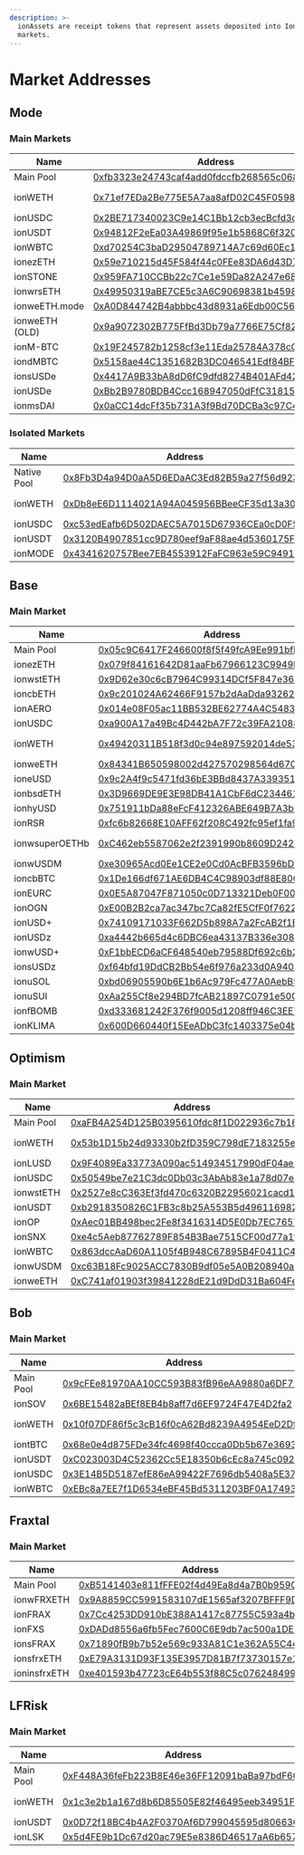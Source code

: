 ```yaml
---
description: >-
  ionAssets are receipt tokens that represent assets deposited into Ionic
  markets.
---
```


# Market Addresses

## Mode

### Main Markets

<table><thead><tr><th width="194">Name</th><th width="440">Address</th><th>Oracle</th></tr></thead><tbody><tr><td>Main Pool</td><td><a href="https://explorer.mode.network/address/0xfb3323e24743caf4add0fdccfb268565c0685556">0xfb3323e24743caf4add0fdccfb268565c0685556</a></td><td></td></tr><tr><td>ionWETH</td><td><a href="https://explorer.mode.network/address/0x71ef7EDa2Be775E5A7aa8afD02C45F059833e9d2">0x71ef7EDa2Be775E5A7aa8afD02C45F059833e9d2</a></td><td>Fixed Price</td></tr><tr><td>ionUSDC</td><td><a href="https://explorer.mode.network/address/0x2BE717340023C9e14C1Bb12cb3ecBcfd3c3fB038">0x2BE717340023C9e14C1Bb12cb3ecBcfd3c3fB038</a></td><td><a href="https://www.pyth.network/price-feeds/crypto-usdc-usd">Pyth</a></td></tr><tr><td>ionUSDT</td><td><a href="https://explorer.mode.network/address/0x94812F2eEa03A49869f95e1b5868C6f3206ee3D3">0x94812F2eEa03A49869f95e1b5868C6f3206ee3D3</a></td><td><a href="https://www.pyth.network/price-feeds/crypto-usdt-usd">Pyth</a></td></tr><tr><td>ionWBTC</td><td><a href="https://explorer.mode.network/address/0xd70254C3baD29504789714A7c69d60Ec1127375C">0xd70254C3baD29504789714A7c69d60Ec1127375C</a></td><td><a href="https://www.pyth.network/price-feeds/crypto-wbtc-usd">Pyth</a></td></tr><tr><td>ionezETH</td><td><a href="https://explorer.mode.network/address/0x59e710215d45F584f44c0FEe83DA6d43D762D857">0x59e710215d45F584f44c0FEe83DA6d43D762D857</a></td><td><a href="https://app.redstone.finance/app/token/ezETH/">RedStone</a></td></tr><tr><td>ionSTONE</td><td><a href="https://explorer.mode.network/address/0x959FA710CCBb22c7Ce1e59Da82A247e686629310">0x959FA710CCBb22c7Ce1e59Da82A247e686629310</a></td><td><a href="https://www.pyth.network/price-feeds/crypto-stone-usd">Pyth</a></td></tr><tr><td>ionwrsETH</td><td><a href="https://explorer.mode.network/address/0x49950319aBE7CE5c3A6C90698381b45989C99b46">0x49950319aBE7CE5c3A6C90698381b45989C99b46</a></td><td><a href="https://app.redstone.finance/app/token/rsETH/">RedStone</a></td></tr><tr><td>ionweETH.mode</td><td><a href="https://explorer.mode.network/address/0xA0D844742B4abbbc43d8931a6Edb00C56325aA18">0xA0D844742B4abbbc43d8931a6Edb00C56325aA18</a></td><td><a href="https://app.redstone.finance/app/token/weETH/">RedStone</a></td></tr><tr><td>ionweETH (OLD)</td><td><a href="https://explorer.mode.network/address/0x9a9072302B775FfBd3Db79a7766E75Cf82bcaC0A">0x9a9072302B775FfBd3Db79a7766E75Cf82bcaC0A</a></td><td><a href="https://app.redstone.finance/app/token/weETH/">RedStone</a></td></tr><tr><td>ionM-BTC</td><td><a href="https://explorer.mode.network/address/0x19F245782b1258cf3e11Eda25784A378cC18c108">0x19F245782b1258cf3e11Eda25784A378cC18c108</a></td><td><a href="https://www.pyth.network/price-feeds/crypto-wbtc-usd">Pyth</a></td></tr><tr><td>iondMBTC</td><td><a href="https://explorer.mode.network/address/0x5158ae44C1351682B3DC046541Edf84BF28c8ca4">0x5158ae44C1351682B3DC046541Edf84BF28c8ca4</a></td><td><a href="https://www.pyth.network/price-feeds/crypto-wbtc-usd">Pyth</a></td></tr><tr><td>ionsUSDe</td><td><a href="https://explorer.mode.network/token/0x4417A9B33bA8dD6fC9dfd8274B401AFd42299AA3">0x4417A9B33bA8dD6fC9dfd8274B401AFd42299AA3</a></td><td><a href="https://www.pyth.network/price-feeds/crypto-susde-usd">Pyth</a></td></tr><tr><td>ionUSDe</td><td><a href="https://explorer.mode.network/token/0xBb2B9780BDB4Ccc168947050dFfC3181503c4D18">0xBb2B9780BDB4Ccc168947050dFfC3181503c4D18</a></td><td><a href="https://app.redstone.finance/app/token/USDe/">RedStone</a></td></tr><tr><td>ionmsDAI</td><td><a href="https://explorer.mode.network/token/0x0aCC14dcFf35b731A3f9Bd70DCBa3c97C44EdBA0">0x0aCC14dcFf35b731A3f9Bd70DCBa3c97C44EdBA0</a></td><td><a href="https://app.redstone.finance/app/token/sDAI/">RedStone</a></td></tr></tbody></table>

### Isolated Markets

<table><thead><tr><th width="161">Name</th><th width="467">Address</th><th>Oracle</th></tr></thead><tbody><tr><td>Native Pool</td><td><a href="https://explorer.mode.network/address/0x8Fb3D4a94D0aA5D6EDaAC3Ed82B59a27f56d923a">0x8Fb3D4a94D0aA5D6EDaAC3Ed82B59a27f56d923a</a></td><td></td></tr><tr><td>ionWETH</td><td><a href="https://explorer.mode.network/address/0xDb8eE6D1114021A94A045956BBeeCF35d13a30F2">0xDb8eE6D1114021A94A045956BBeeCF35d13a30F2</a></td><td>Fixed Price</td></tr><tr><td>ionUSDC</td><td><a href="https://explorer.mode.network/address/0xc53edEafb6D502DAEC5A7015D67936CEa0cD0F52">0xc53edEafb6D502DAEC5A7015D67936CEa0cD0F52</a></td><td><a href="https://www.pyth.network/price-feeds/crypto-usdc-usd">Pyth</a></td></tr><tr><td>ionUSDT</td><td><a href="https://explorer.mode.network/address/0x3120B4907851cc9D780eef9aF88ae4d5360175Fd">0x3120B4907851cc9D780eef9aF88ae4d5360175Fd</a></td><td><a href="https://www.pyth.network/price-feeds/crypto-usdt-usd">Pyth</a></td></tr><tr><td>ionMODE</td><td><a href="https://explorer.mode.network/address/0x4341620757Bee7EB4553912FaFC963e59C949147">0x4341620757Bee7EB4553912FaFC963e59C949147</a></td><td><a href="https://www.pyth.network/price-feeds/crypto-mode-usd">Pyth</a></td></tr></tbody></table>

## Base

### Main Market

<table><thead><tr><th width="184">Name</th><th width="446">Address</th><th>Oracle</th></tr></thead><tbody><tr><td>Main Pool</td><td><a href="https://basescan.org/address/0x05c9C6417F246600f8f5f49fcA9Ee991bfF73D13">0x05c9C6417F246600f8f5f49fcA9Ee991bfF73D13</a></td><td></td></tr><tr><td>ionezETH</td><td><a href="https://basescan.org/address/0x079f84161642D81aaFb67966123C9949F9284bf5">0x079f84161642D81aaFb67966123C9949F9284bf5</a></td><td><a href="https://data.chain.link/feeds/base/base/ezeth-eth-exchange-rate">Chainlink</a></td></tr><tr><td>ionwstETH</td><td><a href="https://basescan.org/address/0x9D62e30c6cB7964C99314DCf5F847e36Fcb29ca9">0x9D62e30c6cB7964C99314DCf5F847e36Fcb29ca9</a></td><td><a href="https://data.chain.link/feeds/base/base/wsteth-eth">Chainlink</a></td></tr><tr><td>ioncbETH</td><td><a href="https://basescan.org/address/0x9c201024A62466F9157b2dAaDda9326207ADDd29">0x9c201024A62466F9157b2dAaDda9326207ADDd29</a></td><td><a href="https://data.chain.link/feeds/base/base/cbeth-eth">Chainlink</a></td></tr><tr><td>ionAERO</td><td><a href="https://basescan.org/address/0x014e08F05ac11BB532BE62774A4C548368f59779">0x014e08F05ac11BB532BE62774A4C548368f59779</a></td><td><a href="https://data.chain.link/feeds/base/base/aero-usd">Chainlink</a></td></tr><tr><td>ionUSDC</td><td><a href="https://basescan.org/address/0xa900A17a49Bc4D442bA7F72c39FA2108865671f0">0xa900A17a49Bc4D442bA7F72c39FA2108865671f0</a></td><td><a href="https://data.chain.link/feeds/base/base/usdc-usd">Chainlink</a></td></tr><tr><td>ionWETH</td><td><a href="https://basescan.org/address/0x49420311b518f3d0c94e897592014de53831cfa3">0x49420311B518f3d0c94e897592014de53831cfA3</a></td><td>Fixed Price</td></tr><tr><td>ionweETH</td><td><a href="https://basescan.org/address/0x84341B650598002d427570298564d6701733c805">0x84341B650598002d427570298564d6701733c805</a></td><td><a href="https://data.chain.link/feeds/base/base/weeth-eth">Chainlink</a></td></tr><tr><td>ioneUSD</td><td><a href="https://basescan.org/token/0x9c2a4f9c5471fd36be3bbd8437a33935107215a1?a=0x31a756d617a498767574a5342921c36cc4352096">0x9c2A4f9c5471fd36bE3BBd8437A33935107215A1</a></td><td><a href="https://app.redstone.finance/app/token/eUSD/">RedStone</a></td></tr><tr><td>ionbsdETH</td><td><a href="https://basescan.org/token/0x3d9669de9e3e98db41a1cbf6dc23446109945e3c">0x3D9669DE9E3E98DB41A1CbF6dC23446109945E3C</a></td><td><a href="https://app.redstone.finance/app/token/bsdETH/">RedStone</a></td></tr><tr><td>ionhyUSD</td><td><a href="https://basescan.org/token/0x751911bda88efcf412326abe649b7a3b28c4dede?a=0x31a756d617a498767574a5342921c36cc4352096">0x751911bDa88eFcF412326ABE649B7A3b28c4dEDe</a></td><td><a href="https://chroniclelabs.org/dashboard/oracle/HYUSD/USD?blockchain=BASE&#x26;txn=0x93c9c339dfdbb8a1087da322e4c73a3c8d2a59bab99dda9e29b9aa0bd085650e&#x26;contract=0x834c4f996B8a6411AEC0f8a0cF6fAfd4423dBEe2">Chronicle</a></td></tr><tr><td>ionRSR</td><td><a href="https://basescan.org/token/0xfc6b82668e10aff62f208c492fc95ef1fa9c0426?a=0x31a756d617a498767574a5342921c36cc4352096">0xfc6b82668E10AFF62f208C492fc95ef1fa9C0426</a></td><td><a href="https://data.chain.link/feeds/base/base/rsr-usd">Chainlink</a></td></tr><tr><td>ionwsuperOETHb</td><td><a href="https://basescan.org/token/0xC462eb5587062e2f2391990b8609D2428d8Cf598">0xC462eb5587062e2f2391990b8609D2428d8Cf598</a></td><td>ERC4626 oracle</td></tr><tr><td>ionwUSDM</td><td><a href="https://basescan.org/token/0xe30965Acd0Ee1CE2e0Cd0AcBFB3596bD6fC78A51">0xe30965Acd0Ee1CE2e0Cd0AcBFB3596bD6fC78A51</a></td><td><a href="https://chroniclelabs.org/dashboard/oracle/WUSDM/USD?blockchain=BASE&#x26;txn=0xf13086a12b6bba053e7c536f08222392f8f60fa82c8f92bb1d11d6b1e890418a&#x26;contract=0x88Ee016dadDCa8061bf6D566585dF6c8aBfED7bb">Chronicle</a></td></tr><tr><td>ioncbBTC</td><td><a href="https://basescan.org/token/0x1De166df671AE6DB4C4C98903df88E8007593748">0x1De166df671AE6DB4C4C98903df88E8007593748</a></td><td><a href="https://chroniclelabs.org/dashboard/oracle/CBBTC/USDC?blockchain=BASE&#x26;txn=0xf7ecf2463ce5a78825998cdcc6483178b51fa4a2f499afb27b7c5755b0fb5859&#x26;contract=0x4E9A425E26295A3243568E4dae19Dc6926672Eb2">Chronicle</a></td></tr><tr><td>ionEURC</td><td><a href="https://basescan.org/token/0x0E5A87047F871050c0D713321Deb0F008a41C495">0x0E5A87047F871050c0D713321Deb0F008a41C495</a></td><td><a href="https://data.chain.link/feeds/base/base/eurc-usd">Chainlink</a></td></tr><tr><td>ionOGN</td><td><a href="https://basescan.org/token/0xE00B2B2ca7ac347bc7Ca82fE5CfF0f76222FF375">0xE00B2B2ca7ac347bc7Ca82fE5CfF0f76222FF375</a></td><td><a href="https://data.chain.link/feeds/base/base/ogn-usd">Chainlink</a></td></tr><tr><td>ionUSD+</td><td><a href="https://basescan.org/token/0x74109171033F662D5b898A7a2FcAB2f1EF80c201">0x74109171033F662D5b898A7a2FcAB2f1EF80c201</a></td><td><a href="https://data.chain.link/feeds/base/base/usd+-usd">Chainlink</a></td></tr><tr><td>ionUSDz</td><td><a href="https://basescan.org/token/0xa4442b665d4c6DBC6ea43137B336e3089f05626C">0xa4442b665d4c6DBC6ea43137B336e3089f05626C</a></td><td><a href="https://docs.chain.link/data-feeds/price-feeds/addresses?network=base&#x26;page=1&#x26;search=usdz">Chainlink</a></td></tr><tr><td>ionwUSD+</td><td><a href="https://basescan.org/token/0xF1bbECD6aCF648540eb79588Df692c6b2F0fbc09">0xF1bbECD6aCF648540eb79588Df692c6b2F0fbc09</a></td><td><a href="https://data.chain.link/feeds/base/base/usd+-usd">Chainlink</a></td></tr><tr><td>ionsUSDz</td><td><a href="https://basescan.org/token/0xf64bfd19DdCB2Bb54e6f976a233d0A9400ed84eA">0xf64bfd19DdCB2Bb54e6f976a233d0A9400ed84eA</a></td><td><a href="https://docs.chain.link/data-feeds/price-feeds/addresses?network=base&#x26;page=1&#x26;search=susdz">Chainlink</a></td></tr><tr><td>ionuSOL</td><td><a href="https://basescan.org/token/0xbd06905590b6E1b6Ac979Fc477A0AebB58d52371">0xbd06905590b6E1b6Ac979Fc477A0AebB58d52371</a></td><td><a href="https://www.pyth.network/price-feeds/crypto-sol-usd">Pyth</a></td></tr><tr><td>ionuSUI</td><td><a href="https://basescan.org/token/0xAa255Cf8e294BD7fcAB21897C0791e50C99BAc69">0xAa255Cf8e294BD7fcAB21897C0791e50C99BAc69</a></td><td><a href="https://www.pyth.network/price-feeds/crypto-sui-usd">Pyth</a></td></tr><tr><td>ionfBOMB</td><td><a href="https://basescan.org/token/0xd333681242F376f9005d1208ff946C3EE73eD659">0xd333681242F376f9005d1208ff946C3EE73eD659</a></td><td><a href="https://app.redstone.finance/app/feeds/?search=fbomb&#x26;page=1&#x26;sortBy=popularity&#x26;sortDesc=false&#x26;perPage=32">Redstone</a></td></tr><tr><td>ionKLIMA</td><td><a href="https://basescan.org/token/0x600D660440f15EeADbC3fc1403375e04b318F07e">0x600D660440f15EeADbC3fc1403375e04b318F07e</a></td><td><a href="https://basescan.org/address/0x12df07b05e9dabe78bd04b90206e31f6f64d75bb">DIA</a></td></tr></tbody></table>

## Optimism&#x20;

### Main Market

<table><thead><tr><th width="189">Name</th><th width="444">Address</th><th>Oracle</th></tr></thead><tbody><tr><td>Main Pool</td><td><a href="https://optimistic.etherscan.io/address/0xafb4a254d125b0395610fdc8f1d022936c7b166b">0xaFB4A254D125B0395610fdc8f1D022936c7b166B</a></td><td></td></tr><tr><td>ionWETH</td><td><a href="https://optimistic.etherscan.io/address/0x53b1D15b24d93330b2fD359C798dE7183255e7f2">0x53b1D15b24d93330b2fD359C798dE7183255e7f2</a></td><td>Fixed Price</td></tr><tr><td>ionLUSD</td><td><a href="https://optimistic.etherscan.io/address/0x9F4089Ea33773A090ac514934517990dF04ae5a7">0x9F4089Ea33773A090ac514934517990dF04ae5a7</a></td><td><a href="https://market.api3.org/optimism/lusd-usd/activate?paramsId=2">API3</a></td></tr><tr><td>ionUSDC</td><td><a href="https://optimistic.etherscan.io/address/0x50549be7e21C3dc0Db03c3AbAb83e1a78d07e6e0">0x50549be7e21C3dc0Db03c3AbAb83e1a78d07e6e0</a></td><td><a href="https://data.chain.link/feeds/optimism/mainnet/usdc-usd">Chainlink</a></td></tr><tr><td>ionwstETH</td><td><a href="https://optimistic.etherscan.io/address/0x2527e8cC363Ef3fd470c6320B22956021cacd149">0x2527e8cC363Ef3fd470c6320B22956021cacd149</a></td><td><a href="https://data.chain.link/feeds/optimism/mainnet/wsteth-eth">Chainlink</a></td></tr><tr><td>ionUSDT</td><td><a href="https://optimistic.etherscan.io/address/0xb2918350826C1FB3c8b25A553B5d49611698206f">0xb2918350826C1FB3c8b25A553B5d49611698206f</a></td><td><a href="https://data.chain.link/feeds/optimism/mainnet/usdt-usd">Chainlink</a></td></tr><tr><td>ionOP</td><td><a href="https://optimistic.etherscan.io/address/0xAec01BB498bec2Fe8f3416314D5E0Db7EC76576b">0xAec01BB498bec2Fe8f3416314D5E0Db7EC76576b</a></td><td><a href="https://data.chain.link/feeds/optimism/mainnet/op-usd">Chainlink</a></td></tr><tr><td>ionSNX</td><td><a href="https://optimistic.etherscan.io/address/0xe4c5Aeb87762789F854B3Bae7515CF00d77a1f5e">0xe4c5Aeb87762789F854B3Bae7515CF00d77a1f5e</a></td><td><a href="https://www.pyth.network/price-feeds/crypto-snx-usd">Pyth</a></td></tr><tr><td>ionWBTC</td><td><a href="https://optimistic.etherscan.io/address/0x863dccAaD60A1105f4B948C67895B4F0411C4497">0x863dccAaD60A1105f4B948C67895B4F0411C4497</a></td><td><a href="https://www.pyth.network/price-feeds/crypto-wbtc-usd">Pyth</a></td></tr><tr><td>ionwUSDM</td><td><a href="https://optimistic.etherscan.io/token/0xc63B18Fc9025ACC7830B9df05e5A0B208940a3EE">0xc63B18Fc9025ACC7830B9df05e5A0B208940a3EE</a></td><td><a href="https://chroniclelabs.org/dashboard/oracle/WUSDM/USD?blockchain=BASE&#x26;txn=0xf13086a12b6bba053e7c536f08222392f8f60fa82c8f92bb1d11d6b1e890418a&#x26;contract=0x88Ee016dadDCa8061bf6D566585dF6c8aBfED7bb">Chronicle</a></td></tr><tr><td>ionweETH</td><td><a href="https://optimistic.etherscan.io/token/0xC741af01903f39841228dE21d9DdD31Ba604Fec5">0xC741af01903f39841228dE21d9DdD31Ba604Fec5</a></td><td><a href="https://optimistic.etherscan.io/address/0xb4479d436DDa5c1A79bD88D282725615202406E3">Chainlink</a></td></tr></tbody></table>

## Bob&#x20;

### Main Market

<table><thead><tr><th width="192">Name</th><th width="441">Address</th><th>Oracle</th></tr></thead><tbody><tr><td>Main Pool</td><td><a href="https://explorer.gobob.xyz/address/0x9cFEe81970AA10CC593B83fB96eAA9880a6DF715">0x9cFEe81970AA10CC593B83fB96eAA9880a6DF715</a></td><td></td></tr><tr><td>ionSOV</td><td><a href="https://explorer.gobob.xyz/address/0x6BE15482aBEf8EB4b8aff7d6EF9724F47E4D2fa2">0x6BE15482aBEf8EB4b8aff7d6EF9724F47E4D2fa2</a></td><td><a href="https://www.apro.com/data-feeds/bob-main/sov_usd?address=0xe22e8dd451bd37fe404b1acf98a9e70033b3b02b">APRO</a></td></tr><tr><td>ionWETH</td><td><a href="https://explorer.gobob.xyz/address/0x10f07DF86f5c3cB16f0cA62Bd8239A4954EeD2Df">0x10f07DF86f5c3cB16f0cA62Bd8239A4954EeD2Df</a></td><td>Fixed Price</td></tr><tr><td>iontBTC</td><td><a href="https://explorer.gobob.xyz/address/0x68e0e4d875FDe34fc4698f40ccca0Db5b67e3693">0x68e0e4d875FDe34fc4698f40ccca0Db5b67e3693</a></td><td><a href="https://www.apro.com/data-feeds/bob-main/tbtc_usd?address=0xcb61d9b286dbf2999bdba62d26939ae3b85cfc86">APRO</a></td></tr><tr><td>ionUSDT</td><td><a href="https://explorer.gobob.xyz/address/0xC023003D4C52362Cc5E18350b6cEc8a745c092b1">0xC023003D4C52362Cc5E18350b6cEc8a745c092b1</a></td><td><a href="https://www.apro.com/data-feeds/bob-main/usdt_usd?address=0x7c0a1998efa9c33bc543d3be30c4a8a21f4a8e71">APRO</a></td></tr><tr><td>ionUSDC</td><td><a href="https://explorer.gobob.xyz/address/0x3E14B5D5187efE86eA99422F7696db5408a5E372">0x3E14B5D5187efE86eA99422F7696db5408a5E372</a></td><td><a href="https://www.apro.com/data-feeds/bob-main/usdc_usd?address=0xf362549951da891f579dae53522c8f82d6480d2f">APRO</a></td></tr><tr><td>ionWBTC</td><td><a href="https://explorer.gobob.xyz/address/0xEBc8a7EE7f1D6534eBF45Bd5311203BF0A17493c">0xEBc8a7EE7f1D6534eBF45Bd5311203BF0A17493c</a></td><td><a href="https://www.apro.com/data-feeds/bob-main/wbtc_usd?address=0x720cd26b10b6380f70a40f035c333d87ba1e80ce">APRO</a></td></tr></tbody></table>

## &#x20;Fraxtal

### Main Market

<table><thead><tr><th width="160">Name</th><th width="437">Address</th><th>Oracle</th></tr></thead><tbody><tr><td>Main Pool</td><td><a href="https://fraxscan.com/address/0xb5141403e811fffe02f4d49ea8d4a7b0b9590658">0xB5141403e811fFFE02f4d49Ea8d4a7B0b9590658</a></td><td></td></tr><tr><td>ionwFRXETH</td><td><a href="https://fraxscan.com/token/0x9A8859CC5991583107dE1565af3207BFFF9DdF88">0x9A8859CC5991583107dE1565af3207BFFF9DdF88</a></td><td><a href="https://fraxscan.com/address/0x89e60b56efD70a1D4FBBaE947bC33cae41e37A72">RedStone</a></td></tr><tr><td>ionFRAX</td><td><a href="https://fraxscan.com/token/0x7Cc4253DD910bE388A1417c87755C593a4b3bcf1">0x7Cc4253DD910bE388A1417c87755C593a4b3bcf1</a></td><td><a href="https://app.redstone.finance/app/token/FRAX/">RedStone</a></td></tr><tr><td>ionFXS</td><td><a href="https://fraxscan.com/token/0xDADd8556a6fb5Fec7600C6E9db7ac500a1DE3070">0xDADd8556a6fb5Fec7600C6E9db7ac500a1DE3070</a></td><td><a href="https://app.redstone.finance/app/token/FXS/">RedStone</a></td></tr><tr><td>ionsFRAX</td><td><a href="https://fraxscan.com/token/0x71890fB9b7b52e569c933A81C1e362A55C4427Ee">0x71890fB9b7b52e569c933A81C1e362A55C4427Ee</a></td><td><a href="https://market.api3.org/fraxtal/sfrax-frax-exchange-rate">API3</a></td></tr><tr><td>ionsfrxETH</td><td><a href="https://fraxscan.com/token/0xE79A3131D93F135E3957D81B7f73730157e1D3E4">0xE79A3131D93F135E3957D81B7f73730157e1D3E4</a></td><td><a href="https://market.api3.org/fraxtal/sfrxeth-frxeth-exchange-rate/integrate">API3</a></td></tr><tr><td>ioninsfrxETH</td><td><a href="https://fraxscan.com/token/0xe401593b47723cE64b553f88C5c0762484996796">0xe401593b47723cE64b553f88C5c0762484996796</a></td><td><a href="https://market.api3.org/fraxtal/insfrxeth-sfrxeth-exchange-rate">API3</a></td></tr></tbody></table>

## LFRisk&#x20;

### Main Market

<table><thead><tr><th width="160">Name</th><th width="437">Address</th><th>Oracle</th></tr></thead><tbody><tr><td>Main Pool</td><td><a href="https://blockscout.lisk.com/address/0xF448A36feFb223B8E46e36FF12091baBa97bdF60">0xF448A36feFb223B8E46e36FF12091baBa97bdF60</a></td><td></td></tr><tr><td>ionWETH</td><td><a href="https://blockscout.lisk.com/token/0x1c3e2b1a167d8b6D85505E82f46495eeb34951F8">0x1c3e2b1a167d8b6D85505E82f46495eeb34951F8</a></td><td>Fixed Price</td></tr><tr><td>ionUSDT</td><td><a href="https://blockscout.lisk.com/token/0x0D72f18BC4b4A2F0370Af6D799045595d806636F">0x0D72f18BC4b4A2F0370Af6D799045595d806636F</a></td><td><a href="https://blockscout.lisk.com/address/0xd2176Dd57D1e200c0A8ec9e575A129b511DBD3AD">Redstone</a></td></tr><tr><td>ionLSK</td><td><a href="https://blockscout.lisk.com/token/0x5d4FE9b1Dc67d20ac79E5e8386D46517aA6b657c">0x5d4FE9b1Dc67d20ac79E5e8386D46517aA6b657c</a></td><td><a href="https://blockscout.lisk.com/address/0xa1EbA9E63ed7BA328fE0778cFD67699F05378a96">Redstone</a></td></tr></tbody></table>
